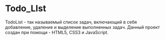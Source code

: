 # Todo_LIst
TodoList - так называемый список задач, включающий в себя добавление, удаление и выделение выполненных задач.
Данный проект создан при помощи - HTML5, CSS3 и JavaScript.
